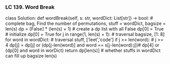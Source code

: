 ### LC 139. Word Break
class Solution:
    def wordBreak(self, s: str, wordDict: List[str]) -> bool:
        # complete bag, Find the number of permutations, stuff = wordDict, bagsize = len(s)
        dp = [False] * (len(s) + 1)             # create a dp list with all False
        dp[0] = True                            # initialize dp[0] = True
        for j in range(1, len(s) + 1):          # traversal bagsize, [1: 8] 
            for word in wordDict:               # traversal stuff, ['leet','code']
                if j >= len(word):              # j >= 4
                    dp[j] = dp[j] or (dp[j-len(word)] and word == s[j-len(word):j])# dp[4] or (dp[0] and word in worDict)
        return dp[len(s)]                       # whether stuffs in wordDict can fill up bagsize len(s)
